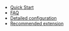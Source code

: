 - [Quick Start](_navbar/get-started/quick-start.md)
- [FAQ](_navbar/get-started/faq.md)
- [Detailed configuration](_navbar/get-started/configuration.md)
- [Recommended extension](_navbar/get-started/recommended-extension.md)
